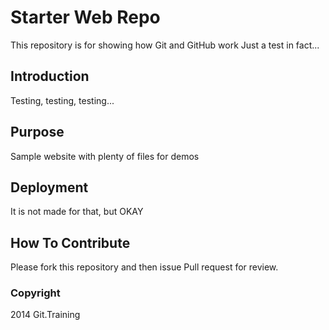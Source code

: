 # Starter Web Repo

This repository is for showing how Git and GitHub work
Just a test in fact...

## Introduction

Testing, testing, testing...

## Purpose

Sample website with plenty of files for demos

## Deployment

It is not made for that, but OKAY

## How To Contribute

Please fork this repository and then issue Pull request for review.

### Copyright

2014 Git.Training
